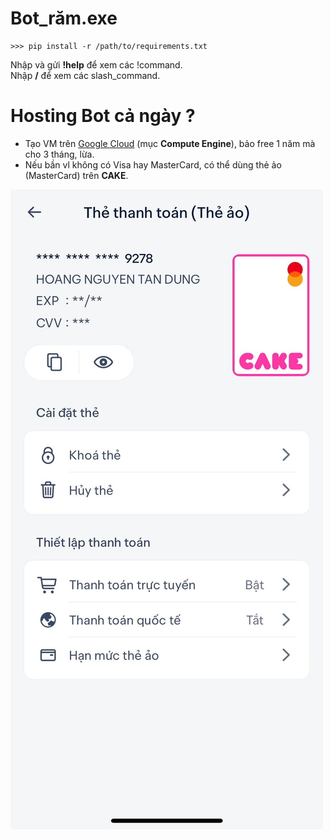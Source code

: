 # Bot_răm.exe

```
>>> pip install -r /path/to/requirements.txt
```
Nhập và gửi **!help** để xem các !command.\
Nhập **/** để xem các slash_command.
<!-- Tải FFmpeg tại [ffmpeg.org](https://ffmpeg.org/download.html), copy 3 file .exe vào thư mục bin. Tự tạo **secret.py** nhé. -->



# Hosting Bot cả ngày ?
- Tạo VM trên [Google Cloud](https://console.cloud.google.com/) (mục **Compute Engine**), bảo free 1 năm mà cho 3 tháng, lừa.
- Nếu bần vl không có Visa hay MasterCard, có thể dùng thẻ ảo (MasterCard) trên **CAKE**.

![Thẻ ảo trên CAKE](image/cake.png)